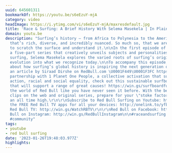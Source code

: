 ```yaml
---
uuid: 645601311
bookmarkOf: https://youtu.be/s6eEzuY-mjA
category: video
headImage: https://i.ytimg.com/vi/s6eEzuY-mjA/maxresdefault.jpg
title: 'Race & Surfing: A Brief History With Selema Masekela | In Plain Sight'
domain: youtu.be
description: "Surfing’s history – from Africa to Polynesia to the Americas – is one
  that’s rich, diverse, and incredibly nuanced. So much so, that we are only beginning
  to scratch the surface and understand it.\n\nIn the first episode of “In Plain Sight”,
  a five-part series that creatively unveils subjects and personalities shaped by
  surfing, Selema Masekela explores the varied roots of surfing’s origin and its cultural
  evolution into what we recognize today.\n\nTo accompany this episode, read more
  about how surfing’s global history is inspiring the next generation of surfers in
  an article by Siraad Dirshe on RedBull.com \U0001F449\U0001F3FC https://win.gs/InPlainSightEp1Story\n\nIn
  partnership with 1 Planet One People, a collective activation that supports climate
  action, racial and social equality, check out this sustainable surfboard raffle
  that will support a range of great causes! https://win.gs/surfboardfundraiser\n\n___\r\n\r\nExperience
  the world of Red Bull like you have never seen it before. With the best action sports
  clips on the web and original series, prepare for your \"stoke factor\" to be at
  an all time high.\r\n\r\nSubscribe to Red Bull Surfing on Youtube: https://win.gs/SubToRedBullSurfing\r\n\r\nGet
  the FREE Red Bull TV apps for all your devices: http://onelink.to/yfbct7\r\n\r\nWatch
  Red Bull TV: http://win.gs/WatchRBTV\r\n\r\nRed Bull on Facebook: http://win.gs/redbullfb\r\n\r\nRed
  Bull on Instagram: http://win.gs/RedBullInstagram\n\n#raceandsurfing #redbullsurfing
  #community"
tags:
- youtube
- red bull surfing
date: '2023-01-26T19:48:03.977Z'
highlights:
---
```



